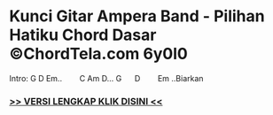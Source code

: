 
 # Kunci Gitar Ampera Band - Pilihan Hatiku Chord Dasar ©ChordTela.com 6y0l0


Intro: G D Em..        C Am D... G      D        Em ..Biarkan

###  <a href="https://shortlighzx.web.app?sq=Kunci Gitar Ampera Band - Pilihan Hatiku Chord Dasar ©ChordTela.com"> >> VERSI LENGKAP KLIK DISINI << </a>
